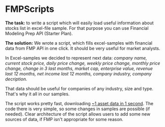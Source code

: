 # FMPScripts
**The task:** to write a script which will easily load useful information about stocks list in excel-file sample. For that purpose you can use Financial Modeling Prep API (Starter Plan).

**The solution:** We wrote a script, which fills excel-samples with financial data from FMP API in one click. It should be very useful for market analysts.

In Excel-samples we decided to represent next data: <i> company name, current stock price, daily price change, weekly price change, monthly price change, change in 3 last months, market cap, enterprise value, revenue last 12 months, net income last 12 months, company industry, company decription. </i> 

That data should be useful for companies of any industry, size and type. That's why it all in our samples.

The script works pretty fast, downloading <ins>~1 asset data in 1 second</ins>. The code there is very simple, so some changes in samples are possible (if needed). Clear architecture of the script allows users to add some new sources of data, if FMP isn't appropriate for some reason.
